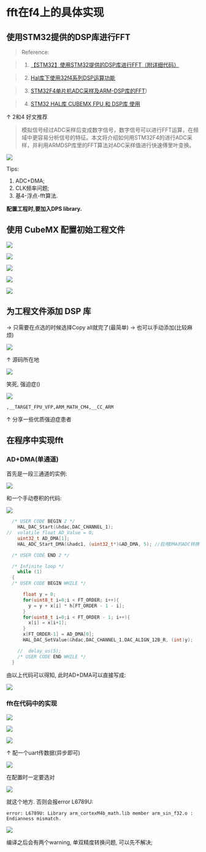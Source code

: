 # fft在f4上的具体实现

## 使用STM32提供的DSP库进行FFT

>Reference:

> 1. [【STM32】使用STM32提供的DSP库进行FFT（附详细代码）](https://blog.csdn.net/qq_38410730/article/details/90116695?ops_request_misc=%257B%2522request%255Fid%2522%253A%2522162736986516780357264808%2522%252C%2522scm%2522%253A%252220140713.130102334..%2522%257D&request_id=162736986516780357264808&biz_id=0&spm=1018.2226.3001.4449)

> 2. [Hal库下使用32f4系列DSP运算功能](https://blog.csdn.net/weixin_41993663/article/details/107443888?depth_1-utm_source=distribute.pc_relevant_download.none-task-blog-2~default~BlogCommendFromBaidu~default-2.test_version_)

> 3. [STM32F4单片机ADC采样及ARM-DSP库的FFT](https://blog.csdn.net/QDchenxr/article/details/97624652?ops_request_misc=%257B%2522request%255Fid%2522%253A%2522162736986516780264097814%2522%252C%2522scm%2522%253A%252220140713.130102334.pc%255Fall.%2522%257D&request_id=162736986516780264097814&biz_id=0&spm=1018.2226.3001.4449))

> 4. [STM32 HAL库 CUBEMX FPU 和 DSP库 使用](https://blog.csdn.net/yuleitao/article/details/105621492)

↑ 2和4 好文推荐

> 模拟信号经过ADC采样后变成数字信号，数字信号可以进行FFT运算，在频域中更容易分析信号的特征。本文将介绍如何用STM32F4的进行ADC采样，并利用ARMDSP库里的FFT算法对ADC采样值进行快速傅里叶变换。


![](assets/markdown-img-paste-20210727153547693.png)

Tips:
1. ADC+DMA;
2. CLK频率问题;
3. 基4-浮点-fft算法.


**配置工程时,要加入DPS library.**

## 使用 CubeMX 配置初始工程文件


![](assets/markdown-img-paste-20210727155015829.png)

![](assets/markdown-img-paste-20210727155026123.png)

![](assets/markdown-img-paste-20210727155041709.png)

![](assets/markdown-img-paste-20210727155612706.png)

![](assets/markdown-img-paste-20210727160123496.png)

## 为工程文件添加 DSP 库

-> 只需要在点选的时候选择Copy all就完了(最简单)
-> 也可以手动添加(比较麻烦)


![](assets/markdown-img-paste-20210727161302655.png)

↑ 源码所在地


![](assets/markdown-img-paste-20210727161457893.png)

笑死, 强迫症()

![](assets/markdown-img-paste-20210727161634680.png)

```
,__TARGET_FPU_VFP,ARM_MATH_CM4,__CC_ARM
```

↑ 分享一些优质强迫症患者

## 在程序中实现fft

### AD+DMA(单通道)

首先是一段三通道的实例:


![](assets/markdown-img-paste-20210727163036637.png)

和一个手动卷积的代码:


![](assets/markdown-img-paste-20210727163215110.png)


```C
  /* USER CODE BEGIN 2 */
    HAL_DAC_Start(&hdac,DAC_CHANNEL_1);
//	volatile float AD_Value = 0;
	uint32_t AD_DMA[1];
	HAL_ADC_Start_DMA(&hadc1, (uint32_t*)&AD_DMA, 5); //启用DMA的ADC转换，AD_DMA 0~3 对应ADC 0~3，这里注意最后一个参数的大小

  /* USER CODE END 2 */

  /* Infinite loop */
    while (1)
  {
  /* USER CODE BEGIN WHILE */

	  float y = 0;
	  for(uint8_t i=0;i < FT_ORDER; i++){
		y = y + x[i] * h[FT_ORDER - 1 - i];
	  }
	  for(uint8_t i=0;i < FT_ORDER - 1; i++){
		x[i] = x[i+1];
	  }
	  x[FT_ORDER-1] = AD_DMA[0];
	  HAL_DAC_SetValue(&hdac,DAC_CHANNEL_1,DAC_ALIGN_12B_R, (int)y);

	//  delay_us(5);
    /* USER CODE END WHILE */
  }

  ```

  由以上代码可以得知, 此时AD+DMA可以直接写成:

![](assets/markdown-img-paste-20210727165304921.png)


### fft在代码中的实现


![](assets/markdown-img-paste-20210727165616659.png)


![](assets/markdown-img-paste-20210727165703227.png)

![](assets/markdown-img-paste-20210727170459882.png)

↑ 配一个uart传数据(异步即可)


![](assets/markdown-img-paste-20210727172021807.png)

在配置时一定要选对


![](assets/markdown-img-paste-20210727172044407.png)

就这个地方. 否则会报error L6789U:

```
error: L6789U: Library arm_cortexM4b_math.lib member arm_sin_f32.o : Endianness mismatch.
```


![](assets/markdown-img-paste-20210727172339670.png)

编译之后会有两个warning, 单双精度转换问题, 可以先不解决;
